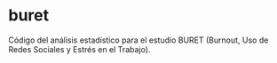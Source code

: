 # buret
Código del análisis estadístico para el estudio BURET (Burnout, Uso de Redes Sociales y Estrés en el Trabajo).
